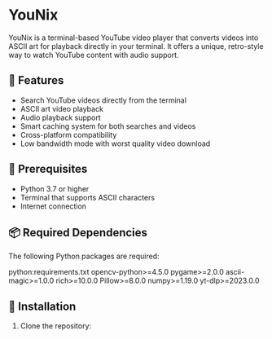# YouNix

YouNix is a terminal-based YouTube video player that converts videos into ASCII art for playback directly in your terminal. It offers a unique, retro-style way to watch YouTube content with audio support.

## 🌟 Features

- Search YouTube videos directly from the terminal
- ASCII art video playback
- Audio playback support
- Smart caching system for both searches and videos
- Cross-platform compatibility
- Low bandwidth mode with worst quality video download

## 🔧 Prerequisites

- Python 3.7 or higher
- Terminal that supports ASCII characters
- Internet connection

## 📦 Required Dependencies

The following Python packages are required:

python:requirements.txt
opencv-python>=4.5.0
pygame>=2.0.0
ascii-magic>=1.0.0
rich>=10.0.0
Pillow>=8.0.0
numpy>=1.19.0
yt-dlp>=2023.0.0

## 🚀 Installation

1. Clone the repository: 
